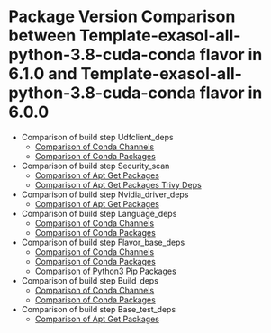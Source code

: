 # Package Version Comparison between Template-exasol-all-python-3.8-cuda-conda flavor in 6.1.0 and Template-exasol-all-python-3.8-cuda-conda flavor in 6.0.0

- Comparison of build step Udfclient_deps
  - [Comparison of Conda Channels](udfclient_deps/conda_channels_diff.md)
  - [Comparison of Conda Packages](udfclient_deps/conda_packages_diff.md)
- Comparison of build step Security_scan
  - [Comparison of Apt Get Packages](security_scan/apt_get_packages_diff.md)
  - [Comparison of Apt Get Packages Trivy Deps](security_scan/apt_get_packages_trivy_deps_diff.md)
- Comparison of build step Nvidia_driver_deps
  - [Comparison of Apt Get Packages](nvidia_driver_deps/apt_get_packages_diff.md)
- Comparison of build step Language_deps
  - [Comparison of Conda Channels](language_deps/conda_channels_diff.md)
  - [Comparison of Conda Packages](language_deps/conda_packages_diff.md)
- Comparison of build step Flavor_base_deps
  - [Comparison of Conda Channels](flavor_base_deps/conda_channels_diff.md)
  - [Comparison of Conda Packages](flavor_base_deps/conda_packages_diff.md)
  - [Comparison of Python3 Pip Packages](flavor_base_deps/python3_pip_packages_diff.md)
- Comparison of build step Build_deps
  - [Comparison of Conda Channels](build_deps/conda_channels_diff.md)
  - [Comparison of Conda Packages](build_deps/conda_packages_diff.md)
- Comparison of build step Base_test_deps
  - [Comparison of Apt Get Packages](base_test_deps/apt_get_packages_diff.md)

